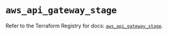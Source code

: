 # `aws_api_gateway_stage`

Refer to the Terraform Registry for docs: [`aws_api_gateway_stage`](https://registry.terraform.io/providers/hashicorp/aws/5.70.0/docs/resources/api_gateway_stage).
